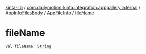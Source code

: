 [kinta-lib](../../../index.md) / [com.dailymotion.kinta.integration.appgallery.internal](../../index.md) / [AppInfoFilesBody](../index.md) / [AppFileInfo](index.md) / [fileName](./file-name.md)

# fileName

`val fileName: `[`String`](https://kotlinlang.org/api/latest/jvm/stdlib/kotlin/-string/index.html)